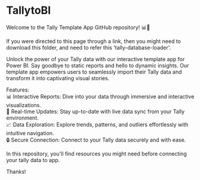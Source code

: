 # TallytoBI
Welcome to the Tally Template App GitHub repository! 📊💼

If you were directed to this page through a link, then you might need to download this folder, and need to refer this 'tally-database-loader'.

Unlock the power of your Tally data with our interactive template app for Power BI. Say goodbye to static reports and hello to dynamic insights. Our template app empowers users to seamlessly import their Tally data and transform it into captivating visual stories.

Features:<br>
📊 Interactive Reports: Dive into your data through immersive and interactive visualizations.<br>
🔄 Real-time Updates: Stay up-to-date with live data sync from your Tally environment.<br>
📈 Data Exploration: Explore trends, patterns, and outliers effortlessly with intuitive navigation.<br>
🔒 Secure Connection: Connect to your Tally data securely and with ease.<br>

In this repository, you'll find resources you might need before connecting your tally data to app.

Thanks!
